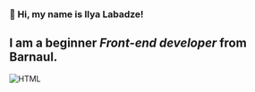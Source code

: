 ### 👋 Hi, my name is **Ilya Labadze**!
## I am a beginner *Front-end developer* from Barnaul.
![HTML](https://img.shields.io/badge/-<HTML>-090909?style=plastic&logo=appveyor)

